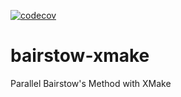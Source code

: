 [![codecov](https://codecov.io/gh/luk036/bairstow-xmake/branch/master/graph/badge.svg?token=d4WXbI9cc3)](https://codecov.io/gh/luk036/bairstow-xmake)

# bairstow-xmake

Parallel Bairstow's Method with XMake
